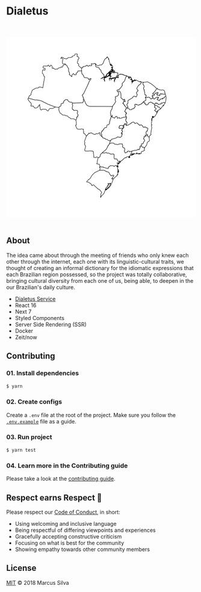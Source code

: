 # Dialetus

<p align="center">
    <br/>
  <br/>
  <img src=".github/brazil.png">
  <br/>
  <br/>
</p>

## About

The idea came about through the meeting of friends who only knew each other through the internet, each one with its linguistic-cultural traits, we thought of creating an informal dictionary for the idiomatic expressions that each Brazilian region possessed, so the project was totally collaborative, bringing cultural diversity from each one of us, being able, to deepen in the our Brazilian's daily culture.

- [Dialetus Service](https://github.com/mvfsillva/dialetus-service)
- React 16
- Next 7
- Styled Components
- Server Side Rendering (SSR)
- Docker
- Zeit/now

## Contributing

### 01. Install dependencies

```sh
$ yarn
```

### 02. Create configs

Create a `.env` file at the root of the project. Make sure you follow the [`.env.example`](.env.example) file as a guide.

### 03. Run project

```sh
$ yarn test
```

### 04. Learn more in the Contributing guide

Please take a look at the [contributing guide](.github/contributing.md).

## Respect earns Respect 👏

Please respect our [Code of Conduct](.github/code-of-conduct.md), in short:

- Using welcoming and inclusive language
- Being respectful of differing viewpoints and experiences
- Gracefully accepting constructive criticism
- Focusing on what is best for the community
- Showing empathy towards other community members

## License

[MIT](license) © 2018 Marcus Silva
